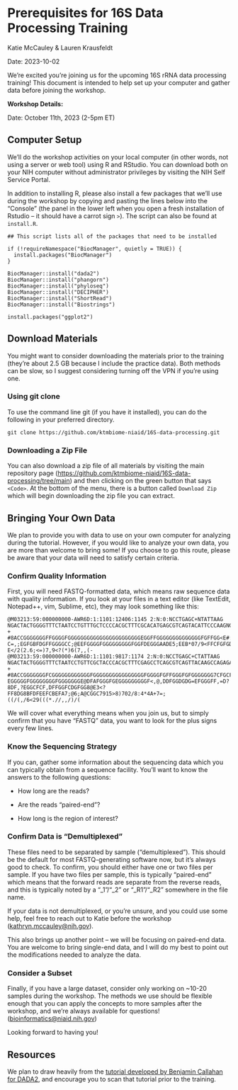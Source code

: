 Prerequisites for 16S Data Processing Training
================
Katie McCauley & Lauren Krausfeldt

Date: 2023-10-02

We’re excited you’re joining us for the upcoming 16S rRNA data
processing training! This document is intended to help set up your
computer and gather data before joining the workshop.

**Workshop Details:**

Date: October 11th, 2023 (2-5pm ET)

## Computer Setup

We’ll do the workshop activities on your local computer (in other words, not using a server or web tool) using R and
RStudio. You can download both on your NIH computer without administrator privileges by
visiting the NIH Self Service Portal.

In addition to installing R, please also install a few packages that
we’ll use during the workshop by copying and pasting the lines below
into the “Console” (the panel in the lower left when you open a fresh
installation of Rstudio – it should have a carrot sign `>`). The script
can also be found at `install.R`.

    ## This script lists all of the packages that need to be installed

    if (!requireNamespace("BiocManager", quietly = TRUE)) {
      install.packages("BiocManager")
    }

    BiocManager::install("dada2")
    BiocManager::install("phangorn")
    BiocManager::install("phyloseq")
    BiocManager::install("DECIPHER")
    BiocManager::install("ShortRead")
    BiocManager::install("Biostrings")

    install.packages("ggplot2")

## Download Materials

You might want to consider downloading the materials prior to the
training (they’re about 2.5 GB because I include the practice data).
Both methods can be slow, so I suggest considering turning off the VPN
if you’re using one.

### Using git clone

To use the command line git (if you have it installed), you can do the
following in your preferred directory.

    git clone https://github.com/ktmbiome-niaid/16S-data-processing.git

### Downloading a Zip File

You can also download a zip file of all materials by visiting the main
repository page
(<https://github.com/ktmbiome-niaid/16S-data-processing/tree/main>) and
then clicking on the green button that says `<Code>`. At the bottom of
the menu, there is a button called `Download Zip` which will begin
downloading the zip file you can extract.

## Bringing Your Own Data

We plan to provide you with data to use on your own computer for
analyzing during the tutorial. However, if you would like to analyze
your own data, you are more than welcome to bring some! If you choose to
go this route, please be aware that your data will need to satisfy
certain criteria.

### Confirm Quality Information

First, you will need FASTQ-formatted data, which means raw sequence data
with quality information. If you look at your files in a text editor
(like TextEdit, Notepad++, vim, Sublime, etc), they may look something
like this:

    @M03213:59:000000000-AWR6D:1:1101:12406:1145 2:N:0:NCCTGAGC+NTATTAAG
    NGACTACTGGGGTTTCTAATCCTGTTTGCTCCCCACGCTTTCGCACATGAGCGTCAGTACATTCCCAAGNGGCTGCCTTCGCCTTCGGTATTCCTCCACATCTCTACGCNTTTCACCGCTACACGTGGAATTCTACCCCTCCCTAAAGTACTCTAGATTCCCAGTCTGAAATGCAATTCCCAGGTTAAGCCCGGGGCTTTCACACCTCACTTAAAAATCCGCCTGCGTGCCCTTTACGCCCAGTTATTCCGATTAACGCT
    +
    #8ACCGGGGGGGFFGGGGFGGGGGGGGGGGGGGGGGGGGGGGEGGFFGGGGGGGGGGGGGGFGFFGG<E#:BFFGGGFGGGGGCGGFEFGFFGGGGG<CFFCFGGGGGG#99@FFGGEGBGGFGGF8CFFFEFGGG<=9DC>DDGGD?C=,;EGFGBFDGFFGGGGCC;@EEFGGGGFGGGGGGGGGFGGFDEGGGAADE5;EEB*07/9<FFCFGFGD@=@EDFF>7>9;C?E</2(2.6;<=)7,9<?(*)6(7,,(-
    @M03213:59:000000000-AWR6D:1:1101:9817:1174 2:N:0:NCCTGAGC+CTATTAAG
    NGACTACTGGGGTTTCTAATCCTGTTCGCTACCCACGCTTTCGAGCCTCAGCGTCAGTTACAAGCCAGAGAGCCGCTTTCGCCACAGGTGTTCCTCCATATATCTACGCATTTCACCGCTACACATGGAATTCCACTCTCCCCTCTTGCACTCAAGTTAAACAGTTTCCAAAGCAAACTATGGTTGAGCCACAGCCTTTGACTTCAGACTTATCTAACCGCCTGCGCTCGCTTTCCGCCCACTAAATCCGTATAACTCTCG
    +
    #8ACCGGGGGGGFCGGGGGGGGGGGGFGGGGGGGGGGGGGGGGFGGGGFGFFGGGFGFGGGGGGG7CFGCFFGGGGBEGGGGGGGG?EGGGGGFGGGGGGGGFGGGGGGGE@DFAFGGGFGEGGGGGGGGGF<,@,DDFGGDGDG=EFGGGFF,=D?8DF,?EGGCFCF,DFFGGFCDGFGG8@E3<?FF8DG8BFDFEEFCBEFA7;@6;A@CGGC7915>8)702/8:4*4A+7=;((/(,/6<29(((*.//,,/)/(

We will cover what everything means when you join us, but to simply
confirm that you have “FASTQ” data, you want to look for the plus signs
every few lines.

### Know the Sequencing Strategy

If you can, gather some information about the sequencing data which you
can typically obtain from a sequence facility. You’ll want to know the
answers to the following questions:

- How long are the reads?

- Are the reads “paired-end”?

- How long is the region of interest?

### Confirm Data is “Demultiplexed”

These files need to be separated by sample (“demultiplexed”). This
should be the default for most FASTQ-generating software now, but it’s
always good to check. To confirm, you should either have one or two
files per sample. If you have two files per sample, this is typically
“paired-end” which means that the forward reads are separate from the
reverse reads, and this is typically noted by a “\_1”/“\_2” or
“\_R1”/“\_R2” somewhere in the file name.

If your data is not demultiplexed, or you’re unsure, and you could use
some help, feel free to reach out to Katie before the workshop
(<kathryn.mccauley@nih.gov>).

This also brings up another point – we will be focusing on paired-end
data. You are welcome to bring single-end data, and I will do my best to
point out the modifications needed to analyze the data.

### Consider a Subset

Finally, if you have a large dataset, consider only working on \~10-20
samples during the workshop. The methods we use should be flexible
enough that you can apply the concepts to more samples after the
workshop, and we’re always available for questions!
(<bioinformatics@niaid.nih.gov>)

Looking forward to having you!

## Resources

We plan to draw heavily from the [tutorial developed by Benjamin
Callahan for DADA2](https://benjjneb.github.io/dada2/tutorial.html), and
encourage you to scan that tutorial prior to the training.
